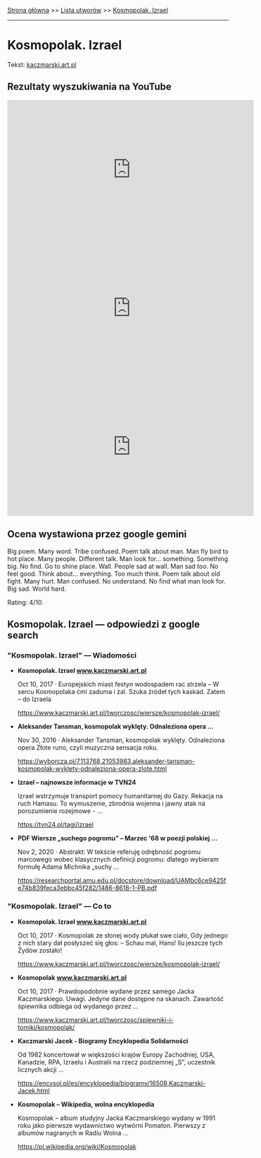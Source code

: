[Strona główna](../index.md) >> [Lista utworów](../list.md) >> [Kosmopolak. Izrael](217.md)

---

# Kosmopolak. Izrael

Tekst: [kaczmarski.art.pl](https://www.kaczmarski.art.pl/tworczosc/wiersze/kosmopolak-izrael/)

## Rezultaty wyszukiwania na YouTube

<iframe width="560" height="315" src="https://www.youtube.com/embed/dC7E4RJD8FY?si=IdontcarewhotheIRSsendsImnotpayingtaxes" title="YouTube video player" frameborder="0" allow="accelerometer; autoplay; clipboard-write; encrypted-media; gyroscope; picture-in-picture; web-share" referrerpolicy="strict-origin-when-cross-origin" allowfullscreen></iframe>

<iframe width="560" height="315" src="https://www.youtube.com/embed/3jSDjyjgyqI?si=IdontcarewhotheIRSsendsImnotpayingtaxes" title="YouTube video player" frameborder="0" allow="accelerometer; autoplay; clipboard-write; encrypted-media; gyroscope; picture-in-picture; web-share" referrerpolicy="strict-origin-when-cross-origin" allowfullscreen></iframe>

<iframe width="560" height="315" src="https://www.youtube.com/embed/kmxrnkGu5Q4?si=IdontcarewhotheIRSsendsImnotpayingtaxes" title="YouTube video player" frameborder="0" allow="accelerometer; autoplay; clipboard-write; encrypted-media; gyroscope; picture-in-picture; web-share" referrerpolicy="strict-origin-when-cross-origin" allowfullscreen></iframe>

## Ocena wystawiona przez google gemini

Big poem. Many word. Tribe confused. Poem talk about man. Man fly bird to hot place. Many people. Different talk. Man look for... something. Something big. No find. Go to shine place. Wall. People sad at wall. Man sad too. No feel good. Think about... everything. Too much think. Poem talk about old fight. Many hurt. Man confused. No understand. No find what man look for. Big sad. World hard.

Rating: 4/10. 


## Kosmopolak. Izrael — odpowiedzi z google search

### "Kosmopolak. Izrael" — Wiadomości

- **Kosmopolak. Izrael www.kaczmarski.art.pl**

    Oct 10, 2017  ·  Europejskich miast festyn wodospadem rac strzela – W sercu Kosmopolaka ćmi zaduma i żal. Szuka źródeł tych kaskad. Zatem – do Izraela 

   <https://www.kaczmarski.art.pl/tworczosc/wiersze/kosmopolak-izrael/>
- **Aleksander Tansman, kosmopolak wyklęty. Odnaleziona opera ...**

    Nov 30, 2016  ·  Aleksander Tansman, kosmopolak wyklęty. Odnaleziona opera Złote runo, czyli muzyczna sensacja roku. 

   <https://wyborcza.pl/7,113768,21053983,aleksander-tansman-kosmopolak-wyklety-odnaleziona-opera-zlote.html>
- **Izrael – najnowsze informacje w TVN24**

    Izrael wstrzymuje transport pomocy humanitarnej do Gazy. Rekacja na ruch Hamasu. To wymuszenie, zbrodnia wojenna i jawny atak na porozumienie rozejmowe - ... 

   <https://tvn24.pl/tagi/izrael>
- **PDF Wiersze „suchego pogromu” – Marzec '68 w poezji polskiej ...**

    Nov 2, 2020  ·  Abstrakt: W tekście referuję odrębność pogromu marcowego wobec klasycznych definicji pogromu: dlatego wybieram formułę Adama Michnika „suchy ... 

   <https://researchportal.amu.edu.pl/docstore/download/UAMbc6ce9425fe74b839feca3ebbc45f282/1486-8618-1-PB.pdf>

### "Kosmopolak. Izrael" — Co to

- **Kosmopolak. Izrael www.kaczmarski.art.pl**

    Oct 10, 2017  ·  Kosmopolak ze słonej wody płukał swe ciało, Gdy jednego z nich stary dał posłyszeć się głos: – Schau mal, Hans! Ilu jeszcze tych Żydów zostało! 

   <https://www.kaczmarski.art.pl/tworczosc/wiersze/kosmopolak-izrael/>
- **Kosmopolak www.kaczmarski.art.pl**

    Oct 10, 2017  ·  Prawdopodobnie wydane przez samego Jacka Kaczmarskiego. Uwagi. Jedyne dane dostępne na skanach. Zawartość śpiewnika odbiega od wydanego przez ... 

   <https://www.kaczmarski.art.pl/tworczosc/spiewniki-i-tomiki/kosmopolak/>
- **Kaczmarski Jacek - Biogramy Encyklopedia Solidarności**

    Od 1982 koncertował w większości krajów Europy Zachodniej, USA, Kanadzie, RPA, Izraelu i Australii na rzecz podziemnej „S”, uczestnik licznych akcji ... 

   <https://encysol.pl/es/encyklopedia/biogramy/16508,Kaczmarski-Jacek.html>
- **Kosmopolak – Wikipedia, wolna encyklopedia**

    Kosmopolak – album studyjny Jacka Kaczmarskiego wydany w 1991 roku jako pierwsze wydawnictwo wytwórni Pomaton. Pierwszy z albumów nagranych w Radiu Wolna ... 

   <https://pl.wikipedia.org/wiki/Kosmopolak>


